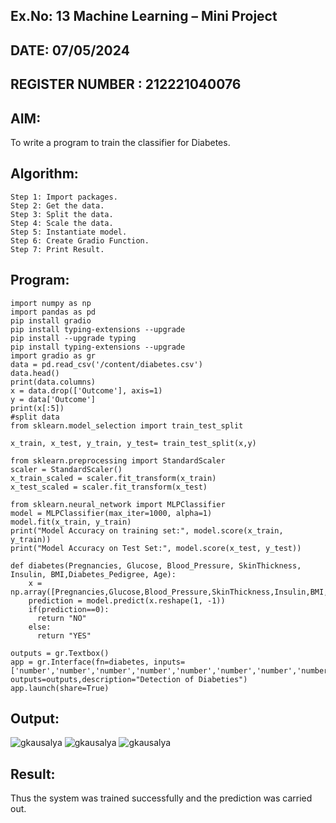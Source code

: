 ## Ex.No: 13 Machine Learning – Mini Project  
## DATE:   07/05/2024                                                                          
## REGISTER NUMBER : 212221040076
##
## AIM:  
To write a program to train the classifier for Diabetes.
##  Algorithm:
```
Step 1: Import packages. 
Step 2: Get the data. 
Step 3: Split the data. 
Step 4: Scale the data. 
Step 5: Instantiate model. 
Step 6: Create Gradio Function. 
Step 7: Print Result.
```

## Program:

```
import numpy as np
import pandas as pd
pip install gradio
pip install typing-extensions --upgrade
pip install --upgrade typing
pip install typing-extensions --upgrade
import gradio as gr
data = pd.read_csv('/content/diabetes.csv')
data.head()
print(data.columns)
x = data.drop(['Outcome'], axis=1)
y = data['Outcome']
print(x[:5])
#split data
from sklearn.model_selection import train_test_split

x_train, x_test, y_train, y_test= train_test_split(x,y)

from sklearn.preprocessing import StandardScaler
scaler = StandardScaler()
x_train_scaled = scaler.fit_transform(x_train)
x_test_scaled = scaler.fit_transform(x_test)

from sklearn.neural_network import MLPClassifier
model = MLPClassifier(max_iter=1000, alpha=1)
model.fit(x_train, y_train)
print("Model Accuracy on training set:", model.score(x_train, y_train))
print("Model Accuracy on Test Set:", model.score(x_test, y_test))

def diabetes(Pregnancies, Glucose, Blood_Pressure, SkinThickness, Insulin, BMI,Diabetes_Pedigree, Age):
    x = np.array([Pregnancies,Glucose,Blood_Pressure,SkinThickness,Insulin,BMI,Diabetes_Pedigree,Age])
    prediction = model.predict(x.reshape(1, -1))
    if(prediction==0):
      return "NO"
    else:
      return "YES"

outputs = gr.Textbox()
app = gr.Interface(fn=diabetes, inputs=['number','number','number','number','number','number','number','number'], outputs=outputs,description="Detection of Diabeties")
app.launch(share=True)
```


## Output:
![gkausalya](https://github.com/gkausalya232/AI_Lab_2023-24/assets/133086820/7d6633d7-51ff-44d2-a229-b7ad9b246cf3)
![gkausalya](https://github.com/gkausalya232/AI_Lab_2023-24/assets/133086820/2b7452c8-7309-4ff0-869b-55dee6b280e8)
![gkausalya](https://github.com/gkausalya232/AI_Lab_2023-24/assets/133086820/6d08f860-4a03-40d2-bc59-0dd84f89ddef)




## Result:
Thus the system was trained successfully and the prediction was carried out.
